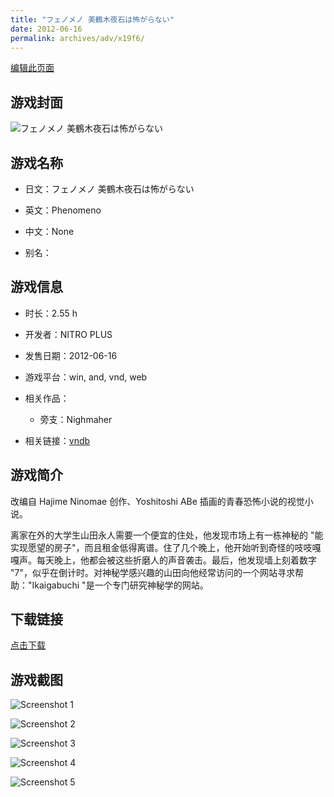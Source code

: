 ```yaml
---
title: "フェノメノ 美鶴木夜石は怖がらない"
date: 2012-06-16
permalink: archives/adv/x19f6/
---
```

[编辑此页面](https://github.com/ACG-3/ADV3-source/blob/main/source/_posts/%E3%83%95%E3%82%A7%E3%83%8E%E3%83%A1%E3%83%8E%20%E7%BE%8E%E9%B6%B4%E6%9C%A8%E5%A4%9C%E7%9F%B3%E3%81%AF%E6%80%96%E3%81%8C%E3%82%89%E3%81%AA%E3%81%84.md)

## 游戏封面

![フェノメノ 美鶴木夜石は怖がらない](https://pan.timero.xyz/d/onedrive/img_lib_001/%E3%83%95%E3%82%A7%E3%83%8E%E3%83%A1%E3%83%8E%20%E7%BE%8E%E9%B6%B4%E6%9C%A8%E5%A4%9C%E7%9F%B3%E3%81%AF%E6%80%96%E3%81%8C%E3%82%89%E3%81%AA%E3%81%84_cover.avif)


## 游戏名称

- 日文：フェノメノ 美鶴木夜石は怖がらない
- 英文：Phenomeno
- 中文：None

- 别名：


## 游戏信息

- 时长：2.55 h
- 开发者：NITRO PLUS
- 发售日期：2012-06-16
- 游戏平台：win, and, vnd, web
- 相关作品：
   - 旁支：Nighmaher

- 相关链接：[vndb](https://vndb.org/v10526)


## 游戏简介

改编自 Hajime Ninomae 创作、Yoshitoshi ABe 插画的青春恐怖小说的视觉小说。

离家在外的大学生山田永人需要一个便宜的住处，他发现市场上有一栋神秘的 "能实现愿望的房子"，而且租金低得离谱。住了几个晚上，他开始听到奇怪的吱吱嘎嘎声。每天晚上，他都会被这些折磨人的声音袭击。最后，他发现墙上刻着数字 "7"，似乎在倒计时。对神秘学感兴趣的山田向他经常访问的一个网站寻求帮助："Ikaigabuchi "是一个专门研究神秘学的网站。




## 下载链接

[点击下载](https://pan.timero.xyz/onedrive/adv_lib_001/%E3%83%95%E3%82%A7%E3%83%8E%E3%83%A1%E3%83%8E%20%E7%BE%8E%E9%B6%B4%E6%9C%A8%E5%A4%9C%E7%9F%B3%E3%81%AF%E6%80%96%E3%81%8C%E3%82%89%E3%81%AA%E3%81%84)


## 游戏截图


![Screenshot 1](https://pan.timero.xyz/d/onedrive/img_lib_001/%E3%83%95%E3%82%A7%E3%83%8E%E3%83%A1%E3%83%8E%20%E7%BE%8E%E9%B6%B4%E6%9C%A8%E5%A4%9C%E7%9F%B3%E3%81%AF%E6%80%96%E3%81%8C%E3%82%89%E3%81%AA%E3%81%84_Screenshot_1.avif)

![Screenshot 2](https://pan.timero.xyz/d/onedrive/img_lib_001/%E3%83%95%E3%82%A7%E3%83%8E%E3%83%A1%E3%83%8E%20%E7%BE%8E%E9%B6%B4%E6%9C%A8%E5%A4%9C%E7%9F%B3%E3%81%AF%E6%80%96%E3%81%8C%E3%82%89%E3%81%AA%E3%81%84_Screenshot_2.avif)

![Screenshot 3](https://pan.timero.xyz/d/onedrive/img_lib_001/%E3%83%95%E3%82%A7%E3%83%8E%E3%83%A1%E3%83%8E%20%E7%BE%8E%E9%B6%B4%E6%9C%A8%E5%A4%9C%E7%9F%B3%E3%81%AF%E6%80%96%E3%81%8C%E3%82%89%E3%81%AA%E3%81%84_Screenshot_3.avif)

![Screenshot 4](https://pan.timero.xyz/d/onedrive/img_lib_001/%E3%83%95%E3%82%A7%E3%83%8E%E3%83%A1%E3%83%8E%20%E7%BE%8E%E9%B6%B4%E6%9C%A8%E5%A4%9C%E7%9F%B3%E3%81%AF%E6%80%96%E3%81%8C%E3%82%89%E3%81%AA%E3%81%84_Screenshot_4.avif)

![Screenshot 5](https://pan.timero.xyz/d/onedrive/img_lib_001/%E3%83%95%E3%82%A7%E3%83%8E%E3%83%A1%E3%83%8E%20%E7%BE%8E%E9%B6%B4%E6%9C%A8%E5%A4%9C%E7%9F%B3%E3%81%AF%E6%80%96%E3%81%8C%E3%82%89%E3%81%AA%E3%81%84_Screenshot_5.avif)

